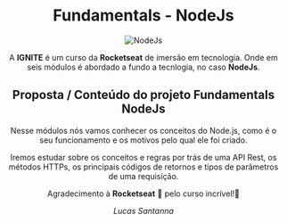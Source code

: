 <div align="center">

# Fundamentals - NodeJs

![NodeJs](https://img.shields.io/badge/-Nodejs-339933?style=flat-square&logo=Node.js&logoColor=white "Node.js")

A **IGNITE** é um curso da **Rocketseat** de imersão em tecnologia. Onde em seis módulos é abordado a fundo a tecnlogia, no caso **NodeJs**.

## Proposta / Conteúdo do projeto Fundamentals NodeJs

Nesse módulos nós vamos conhecer os conceitos do Node.js, como é o seu funcionamento e os motivos pelo qual ele foi criado.

Iremos estudar sobre os conceitos e regras por trás de uma API Rest, os métodos HTTPs, os principais códigos de retornos e tipos de parâmetros de uma requisição.

Agradecimento à **Rocketseat** 🚀 pelo curso incrível!💜

_Lucas Santanna_
